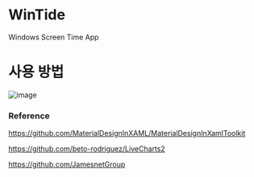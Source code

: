 # WinTide
 Windows Screen Time App

# 사용 방법
![image](https://github.com/user-attachments/assets/fae7cba3-601b-4c69-be90-f4a24a7c32b0)

### Reference
https://github.com/MaterialDesignInXAML/MaterialDesignInXamlToolkit

https://github.com/beto-rodriguez/LiveCharts2

https://github.com/JamesnetGroup
